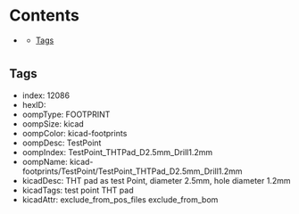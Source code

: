 



Contents
========

* [](#)
	* [Tags](#tags)

# 

## Tags

- index: 12086
- hexID: 
- oompType: FOOTPRINT
- oompSize: kicad
- oompColor: kicad-footprints
- oompDesc: TestPoint
- oompIndex: TestPoint_THTPad_D2.5mm_Drill1.2mm
- oompName: kicad-footprints/TestPoint/TestPoint_THTPad_D2.5mm_Drill1.2mm
- kicadDesc: THT pad as test Point, diameter 2.5mm, hole diameter 1.2mm
- kicadTags: test point THT pad
- kicadAttr: exclude_from_pos_files exclude_from_bom
